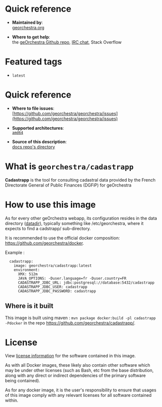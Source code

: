 # Quick reference

-    **Maintained by**:  
      [georchestra.org](https://www.georchestra.org/)

-    **Where to get help**:  
     the [geOrchestra Github repo](https://github.com/georchestra/georchestra), [IRC chat](https://kiwiirc.com/nextclient/irc.libera.chat/georchestra), Stack Overflow

# Featured tags

- `latest`

# Quick reference

-	**Where to file issues**:  
     [https://github.com/georchestra/georchestra/issues](https://github.com/georchestra/georchestra/issues)

-	**Supported architectures**:   
     [`amd64`](https://hub.docker.com/r/amd64/docker/)

-	**Source of this description**:  
     [docs repo's directory](https://github.com/georchestra/cadastrapp/blob/master/DOCKER_HUB.md)

# What is `georchestra/cadastrapp`

**Cadastrapp** is the tool for consulting cadastral data provided by the French Directorate General of Public Finances (DGFiP) for geOrchestra 

# How to use this image

As for every other geOrchestra webapp, its configuration resides in the data directory ([datadir](https://github.com/georchestra/datadir)), typically something like /etc/georchestra, where it expects to find a cadstrapp/ sub-directory.

It is recommended to use the official docker composition: https://github.com/georchestra/docker.

Example : 
```
  cadastrapp:
    image: georchestra/cadastrapp:latest
    environment:
      XMX: 512m
      JAVA_OPTIONS: -Duser.language=fr -Duser.country=FR
      CADASTRAPP_JDBC_URL: jdbc:postgresql://database:5432/cadastrapp
      CADASTRAPP_JDBC_USER: cadastrapp
      CADASTRAPP_JDBC_PASSWORD: cadastrapp
```

## Where is it built

This image is built using maven : `mvn package docker:build -pl cadastrapp -Pdocker` in the repo https://github.com/georchestra/cadastrapp/.

# License

View [license information](https://www.georchestra.org/software.html) for the software contained in this image.

As with all Docker images, these likely also contain other software which may be under other licenses (such as Bash, etc from the base distribution, along with any direct or indirect dependencies of the primary software being contained).

[//]: # (Some additional license information which was able to be auto-detected might be found in [the `repo-info` repository's georchestra/ directory]&#40;&#41;.)

As for any docker image, it is the user's responsibility to ensure that usages of this image comply with any relevant licenses for all software contained within.